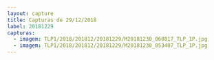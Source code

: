 ```yaml
---
layout: capture
title: Capturas de 29/12/2018
label: 20181229
capturas:
  - imagem: TLP1/2018/201812/20181229/M20181230_060817_TLP_1P.jpg
  - imagem: TLP1/2018/201812/20181229/M20181230_053407_TLP_1P.jpg
---
```

